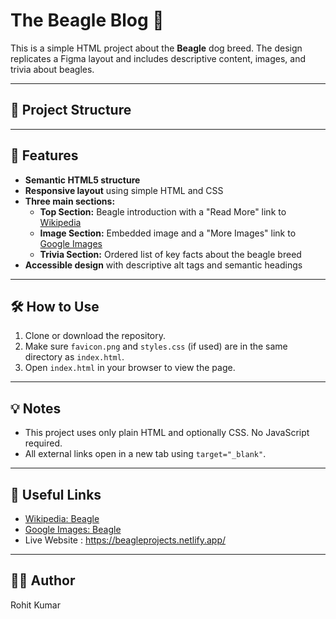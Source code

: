 # The Beagle Blog 🐾

This is a simple HTML project about the **Beagle** dog breed. The design replicates a Figma layout and includes descriptive content, images, and trivia about beagles.

---

## 📁 Project Structure


---

## 🚀 Features

- **Semantic HTML5 structure**
- **Responsive layout** using simple HTML and CSS
- **Three main sections:**
  - **Top Section:** Beagle introduction with a "Read More" link to [Wikipedia](https://en.wikipedia.org/wiki/Beagle)
  - **Image Section:** Embedded image and a "More Images" link to [Google Images](https://www.google.com/search?q=beagle&tbm=isch)
  - **Trivia Section:** Ordered list of key facts about the beagle breed
- **Accessible design** with descriptive alt tags and semantic headings

---

## 🛠️ How to Use

1. Clone or download the repository.
2. Make sure `favicon.png` and `styles.css` (if used) are in the same directory as `index.html`.
3. Open `index.html` in your browser to view the page.

---

## 💡 Notes

- This project uses only plain HTML and optionally CSS. No JavaScript required.
- All external links open in a new tab using `target="_blank"`.

---

## 🔗 Useful Links

- [Wikipedia: Beagle](https://en.wikipedia.org/wiki/Beagle)
- [Google Images: Beagle](https://www.google.com/search?q=beagle&tbm=isch)
- Live Website : https://beagleprojects.netlify.app/

---

## 👨‍💻 Author

Rohit Kumar 
